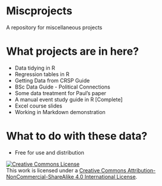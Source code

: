 Miscprojects
============

A repository for miscellaneous projects

What projects are in here?
==========================

-   Data tidying in R
-   Regression tables in R
-   Getting Data from CRSP Guide
-   BSc Data Guide - Political Connections
-   Some data treatment for Paul’s paper
-   A manual event study guide in R [Complete]
-   Excel course slides
-   Working in Markdown demonstration

What to do with these data?
===========================

-   Free for use and distribution

<html>
<a rel="license" href="http://creativecommons.org/licenses/by-nc-sa/4.0/"><img alt="Creative Commons License" style="border-width:0" src="https://i.creativecommons.org/l/by-nc-sa/4.0/88x31.png" /></a><br />This work is licensed under a <a rel="license" href="http://creativecommons.org/licenses/by-nc-sa/4.0/">Creative Commons Attribution-NonCommercial-ShareAlike 4.0 International License</a>.
</html>

